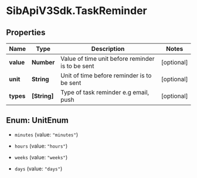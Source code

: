 # SibApiV3Sdk.TaskReminder

## Properties
Name | Type | Description | Notes
------------ | ------------- | ------------- | -------------
**value** | **Number** | Value of time unit before reminder is to be sent | [optional] 
**unit** | **String** | Unit of time before reminder is to be sent | [optional] 
**types** | **[String]** | Type of task reminder e.g email, push | [optional] 


<a name="UnitEnum"></a>
## Enum: UnitEnum


* `minutes` (value: `"minutes"`)

* `hours` (value: `"hours"`)

* `weeks` (value: `"weeks"`)

* `days` (value: `"days"`)




